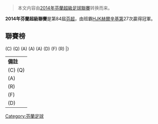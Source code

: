 > 本文内容由[2014年芬蘭超級足球聯賽](https://zh.wikipedia.org/wiki/2014年芬蘭超級足球聯賽)转换而来。


**2014年芬蘭超級聯賽**是第84屆[芬超](https://zh.wikipedia.org/wiki/芬超 "wikilink")，由班霸[HJK赫爾辛基第](https://zh.wikipedia.org/wiki/HJK赫爾辛基 "wikilink")27次贏得冠軍。

## 聯賽榜

(C) (Q)  (A)  (A)  (A)     (D)    (F)  (R) |}

|         |
| ------- |
| **備註**  |
| (C) (Q) |
| (A)     |
| (R)     |
| (F)     |
| (D)     |

[Category:芬蘭足球](https://zh.wikipedia.org/wiki/Category:芬蘭足球 "wikilink")